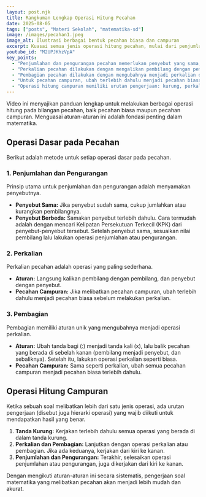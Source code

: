 ```yaml
---
layout: post.njk
title: Rangkuman Lengkap Operasi Hitung Pecahan
date: 2025-08-05
tags: ["posts", "Materi Sekolah", "matematika-sd"]
image: /images/pecahan1.jpeg
image_alt: Ilustrasi berbagai bentuk pecahan biasa dan campuran
excerpt: Kuasai semua jenis operasi hitung pecahan, mulai dari penjumlahan, pengurangan, perkalian, hingga pembagian untuk pecahan biasa dan campuran, lengkap dengan aturan pengerjaan operasi hitung campuran.
youtube_id: "M2UPJKhzVpA"
key_points:
  - "Penjumlahan dan pengurangan pecahan memerlukan penyebut yang sama; jika berbeda, samakan terlebih dahulu menggunakan KPK."
  - "Perkalian pecahan dilakukan dengan mengalikan pembilang dengan pembilang dan penyebut dengan penyebut."
  - "Pembagian pecahan dilakukan dengan mengubahnya menjadi perkalian dan membalik pecahan kedua."
  - "Untuk pecahan campuran, ubah terlebih dahulu menjadi pecahan biasa sebelum dikalikan atau dibagi."
  - "Operasi hitung campuran memiliki urutan pengerjaan: kurung, perkalian/pembagian, lalu penjumlahan/pengurangan."
---
```


Video ini menyajikan panduan lengkap untuk melakukan berbagai operasi hitung pada bilangan pecahan, baik pecahan biasa maupun pecahan campuran. Menguasai aturan-aturan ini adalah fondasi penting dalam matematika.

## Operasi Dasar pada Pecahan

Berikut adalah metode untuk setiap operasi dasar pada pecahan.

### 1. Penjumlahan dan Pengurangan

Prinsip utama untuk penjumlahan dan pengurangan adalah menyamakan penyebutnya.
* **Penyebut Sama:** Jika penyebut sudah sama, cukup jumlahkan atau kurangkan pembilangnya.
* **Penyebut Berbeda:** Samakan penyebut terlebih dahulu. Cara termudah adalah dengan mencari Kelipatan Persekutuan Terkecil (KPK) dari penyebut-penyebut tersebut. Setelah penyebut sama, sesuaikan nilai pembilang lalu lakukan operasi penjumlahan atau pengurangan.

### 2. Perkalian

Perkalian pecahan adalah operasi yang paling sederhana.
* **Aturan:** Langsung kalikan pembilang dengan pembilang, dan penyebut dengan penyebut.
* **Pecahan Campuran:** Jika melibatkan pecahan campuran, ubah terlebih dahulu menjadi pecahan biasa sebelum melakukan perkalian.

### 3. Pembagian

Pembagian memiliki aturan unik yang mengubahnya menjadi operasi perkalian.
* **Aturan:** Ubah tanda bagi (:) menjadi tanda kali (x), lalu balik pecahan yang berada di sebelah kanan (pembilang menjadi penyebut, dan sebaliknya). Setelah itu, lakukan operasi perkalian seperti biasa.
* **Pecahan Campuran:** Sama seperti perkalian, ubah semua pecahan campuran menjadi pecahan biasa terlebih dahulu.

## Operasi Hitung Campuran

Ketika sebuah soal melibatkan lebih dari satu jenis operasi, ada urutan pengerjaan (disebut juga hierarki operasi) yang wajib diikuti untuk mendapatkan hasil yang benar.

1.  **Tanda Kurung:** Kerjakan terlebih dahulu semua operasi yang berada di dalam tanda kurung.
2.  **Perkalian dan Pembagian:** Lanjutkan dengan operasi perkalian atau pembagian. Jika ada keduanya, kerjakan dari kiri ke kanan.
3.  **Penjumlahan dan Pengurangan:** Terakhir, selesaikan operasi penjumlahan atau pengurangan, juga dikerjakan dari kiri ke kanan.

Dengan mengikuti aturan-aturan ini secara sistematis, pengerjaan soal matematika yang melibatkan pecahan akan menjadi lebih mudah dan akurat.